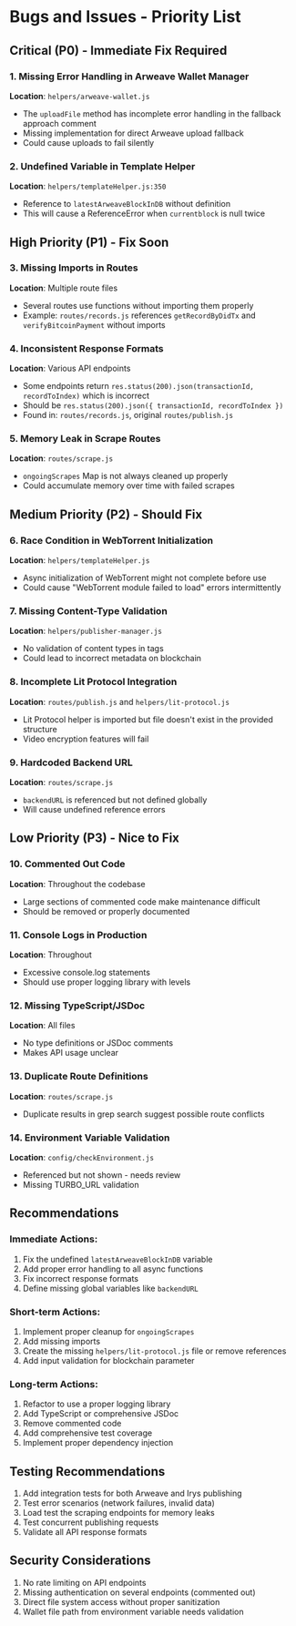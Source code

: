 # Bugs and Issues - Priority List

## Critical (P0) - Immediate Fix Required

### 1. Missing Error Handling in Arweave Wallet Manager
**Location**: `helpers/arweave-wallet.js`
- The `uploadFile` method has incomplete error handling in the fallback approach comment
- Missing implementation for direct Arweave upload fallback
- Could cause uploads to fail silently

### 2. Undefined Variable in Template Helper
**Location**: `helpers/templateHelper.js:350`
- Reference to `latestArweaveBlockInDB` without definition
- This will cause a ReferenceError when `currentblock` is null twice

## High Priority (P1) - Fix Soon

### 3. Missing Imports in Routes
**Location**: Multiple route files
- Several routes use functions without importing them properly
- Example: `routes/records.js` references `getRecordByDidTx` and `verifyBitcoinPayment` without imports

### 4. Inconsistent Response Formats
**Location**: Various API endpoints
- Some endpoints return `res.status(200).json(transactionId, recordToIndex)` which is incorrect
- Should be `res.status(200).json({ transactionId, recordToIndex })`
- Found in: `routes/records.js`, original `routes/publish.js`

### 5. Memory Leak in Scrape Routes
**Location**: `routes/scrape.js`
- `ongoingScrapes` Map is not always cleaned up properly
- Could accumulate memory over time with failed scrapes

## Medium Priority (P2) - Should Fix

### 6. Race Condition in WebTorrent Initialization
**Location**: `helpers/templateHelper.js`
- Async initialization of WebTorrent might not complete before use
- Could cause "WebTorrent module failed to load" errors intermittently

### 7. Missing Content-Type Validation
**Location**: `helpers/publisher-manager.js`
- No validation of content types in tags
- Could lead to incorrect metadata on blockchain

### 8. Incomplete Lit Protocol Integration
**Location**: `routes/publish.js` and `helpers/lit-protocol.js`
- Lit Protocol helper is imported but file doesn't exist in the provided structure
- Video encryption features will fail

### 9. Hardcoded Backend URL
**Location**: `routes/scrape.js`
- `backendURL` is referenced but not defined globally
- Will cause undefined reference errors

## Low Priority (P3) - Nice to Fix

### 10. Commented Out Code
**Location**: Throughout the codebase
- Large sections of commented code make maintenance difficult
- Should be removed or properly documented

### 11. Console Logs in Production
**Location**: Throughout
- Excessive console.log statements
- Should use proper logging library with levels

### 12. Missing TypeScript/JSDoc
**Location**: All files
- No type definitions or JSDoc comments
- Makes API usage unclear

### 13. Duplicate Route Definitions
**Location**: `routes/scrape.js`
- Duplicate results in grep search suggest possible route conflicts

### 14. Environment Variable Validation
**Location**: `config/checkEnvironment.js`
- Referenced but not shown - needs review
- Missing TURBO_URL validation

## Recommendations

### Immediate Actions:
1. Fix the undefined `latestArweaveBlockInDB` variable
2. Add proper error handling to all async functions
3. Fix incorrect response formats
4. Define missing global variables like `backendURL`

### Short-term Actions:
1. Implement proper cleanup for `ongoingScrapes`
2. Add missing imports
3. Create the missing `helpers/lit-protocol.js` file or remove references
4. Add input validation for blockchain parameter

### Long-term Actions:
1. Refactor to use a proper logging library
2. Add TypeScript or comprehensive JSDoc
3. Remove commented code
4. Add comprehensive test coverage
5. Implement proper dependency injection

## Testing Recommendations

1. Add integration tests for both Arweave and Irys publishing
2. Test error scenarios (network failures, invalid data)
3. Load test the scraping endpoints for memory leaks
4. Test concurrent publishing requests
5. Validate all API response formats

## Security Considerations

1. No rate limiting on API endpoints
2. Missing authentication on several endpoints (commented out)
3. Direct file system access without proper sanitization
4. Wallet file path from environment variable needs validation 